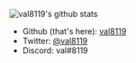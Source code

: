 ![val8119's github stats](https://github-readme-stats.vercel.app/api?username=val8119&show_icons=true&theme=dark&bg_color=0d1117&hide_border=true)

 - Github (that's here): [val8119](https://github.com/val8119)
 - Twitter: [@val8119](https://twitter.com/val8119)
 - Discord: val#8119
